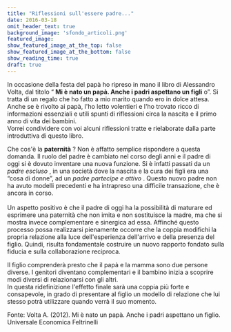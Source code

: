 ```yaml
---
title: "Riflessioni sull'essere padre..."
date: 2016-03-18
omit_header_text: true
background_image: 'sfondo_articoli.png'
featured_image: 
show_featured_image_at_the_top: false
show_featured_image_at_the_bottom: false
show_reading_time: true
draft: true
---
```


  
In occasione della festa del papà ho ripreso in mano il libro di Alessandro
Volta, dal titolo “ **Mi è nato un papà. Anche i padri aspettano un figli**
o”. Si tratta di un regalo che ho fatto a mio marito quando ero in dolce
attesa. Anche se è rivolto ai papà, l'ho letto volentieri e l'ho trovato ricco
di informazioni essenziali e utili spunti di riflessioni circa la nascita e il
primo anno di vita dei bambini.  
Vorrei condividere con voi alcuni riflessioni tratte e rielaborate dalla parte
introduttiva di questo libro.  
  
Che cos'è la **paternità** ? Non è affatto semplice rispondere a questa
domanda. Il ruolo del padre è cambiato nel corso degli anni e il padre di oggi
si è dovuto inventare una nuova funzione. Si è infatti passati da un _padre
escluso_ , in una società dove la nascita e la cura dei figli era una “cosa di
donne”, ad un _padre partecipe e attivo_ . Questo nuovo padre non ha avuto
modelli precedenti e ha intrapreso una difficile transazione, che è ancora in
corso.  
​  
Un aspetto positivo è che il padre di oggi ha la possibilità di maturare ed
esprimere una paternità che non imita e non sostituisce la madre, ma che si
mostra invece complementare e sinergica ad essa. Affinché questo processo
possa realizzarsi pienamente occorre che la coppia modifichi la propria
relazione alla luce dell'esperienza dell'arrivo e della presenza del figlio.
Quindi, risulta fondamentale costruire un nuovo rapporto fondato sulla fiducia
e sulla collaborazione reciproca.  
  
Il figlio comprenderà presto che il papà e la mamma sono due persone diverse.
I genitori diventano complementari e il bambino inizia a scoprire modi diversi
di relazionarsi con gli altri.  
In questa ridefinizione l'effetto finale sarà una coppia più forte e
consapevole, in grado di presentare al figlio un modello di relazione che lui
stesso potrà utilizzare quando verrà il suo momento.  
  
Fonte: Volta A. (2012). Mi è nato un papà. Anche i padri aspettano un figlio.
Universale Economica Feltrinelli  
  

